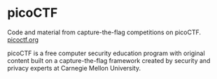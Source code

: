 # picoCTF

Code and material from capture-the-flag competitions on picoCTF.
[picoctf.org](https://picoctf.org/)

picoCTF is a free computer security education program with original content built on a capture-the-flag framework created by security and privacy experts at Carnegie Mellon University.
